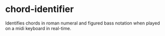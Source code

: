 # chord-identifier
Identifies chords in roman numeral and figured bass notation when played on a midi keyboard in real-time.
